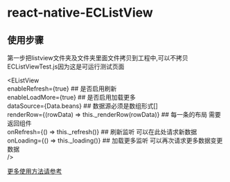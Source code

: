 # react-native-ECListView

## 使用步骤
   第一步把listview文件夹及文件夹里面文件拷贝到工程中,可以不拷贝ECListViewTest.js因为这是可运行测试页面



 <EListView </br>
 enableRefresh={true} ## 是否启用刷新 </br>
 enableLoadMore={true} ## 是否启用加载更多  </br>
 dataSource={Data.beans} ## 数据源必须是数组形式[] </br>
 renderRow={(rowData) => this._renderRow(rowData)} ## 每一条的布局 需要返回组件 </br>
 onRefresh={() => this._refresh()} ## 刷新监听 可以在此处请求新数据 </br>
 onLoading={() => this._loading()} ## 加载更多监听 可以再次请求更多数据变更数据 </br>
 />

[更多使用方法请参考](https://github.com/George-King/react-native-ECListView/blob/master/listview/ECListViewTest.js)
